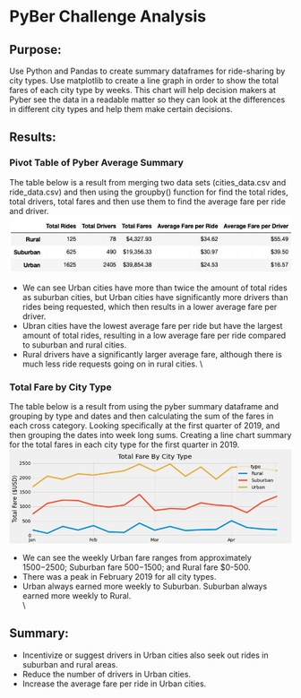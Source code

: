 # PyBer Challenge Analysis
## Purpose:

Use Python and Pandas to create summary dataframes for ride-sharing by city types. Use matplotlib to create a line graph in order to show the total fares of each city type by weeks. This chart will help decision makers at Pyber see the data in a readable matter so they can look at the differences in different city types and help them make certain decisions.

## Results:

### Pivot Table of Pyber Average Summary
The table below is a result from merging two data sets (cities_data.csv and ride_data.csv) and then using the groupby() function for find the total rides, total drivers, total fares and then use them to find the average fare per ride and driver.\
![Image](Pyber_Average_Summary.png)
- We can see Urban cities have more than twice the amount of total rides as suburban cities, but Urban cities have significantly more drivers than rides being requested, which then results in a lower average fare per driver. 
- Ubran cities have the lowest average fare per ride but have the largest amount of total rides, resulting in a low average fare per ride compared to suburban and rural cities. 
- Rural drivers have a significantly larger average fare, although there is much less ride requests going on in rural cities.
\
### Total Fare by City Type
The table below is a result from using the pyber summary dataframe and grouping by type and dates and then calculating the sum of the fares in each cross category. Looking specifically at the first quarter of 2019, and then grouping the dates into week long sums. Creating a line chart summary for the total fares in each city type for the first quarter in 2019. 
![Image](pyber_fare_summary_chart.png)
- We can see the weekly Urban fare ranges from approximately $1500-$2500; Suburban fare $500-$1500; and Rural fare $0-500.
- There was a peak in February 2019 for all city types.
- Urban always earned more weekly to Suburban. Suburban always earned more weekly to Rural.\
\
## Summary:

- Incentivize or suggest drivers in Urban cities also seek out rides in suburban and rural areas.
- Reduce the number of drivers in Urban cities.
- Increase the average fare per ride in Urban cities.
